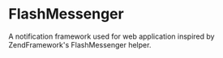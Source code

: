 FlashMessenger
==============

A notification framework used for web application inspired by ZendFramework's FlashMessenger helper.
